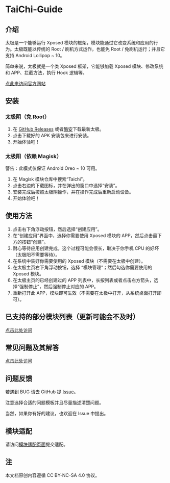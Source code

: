 # TaiChi-Guide


## 介绍

太极是一个能够运行 Xposed 模块的框架，模块能通过它改变系统和应用的行为。太极既能以传统的 Root / 刷机方式运作，也能免 Root / 免刷机运行；并且它支持 Android Lollipop ~ 10。

简单来说，太极就是一个类 Xposed 框架，它能够加载 Xposed 模块、修改系统和 APP、拦截方法，执行 Hook 逻辑等。

[点此来访问官方网站](https://www.taichi-app.com)


## 安装

### 太极阴（免 Root）

1. 在 [GitHub Releases](https://github.com/taichi-framework/TaiChi/releases/latest) 或者[酷安](https://www.coolapk.com/apk/me.weishu.exp)下载最新太极。
2. 点击下载好的 APK 安装包来进行安装。
3. 开始体验吧！

### 太极阳（依赖 Magisk）

警告：此模式仅保证 Android Oreo ~ 10 可用。

1. 在 Magisk 模块仓库中搜索“Taichi”。
2. 点击右边的下载图标，并在弹出的窗口中选择“安装”。
3. 安装完成后按照太极阴操作，并在操作完成后重新启动设备。
4. 开始体验吧！


## 使用方法

1. 点击右下角浮动按钮，然后选择“创建应用”。
2. 在“创建应用”界面中，选择你需要使用 Xposed 模块的 APP，然后点击最下方的按钮“创建”。
3. 耐心等待应用创建完成。这个过程可能会很长，取决于你手机 CPU 的好坏（太极阳不需要等待）。
4. 在系统中装好你需要使用的 Xposed 模块（不需要在太极中创建）。
5. 在太极主页右下角浮动按钮，选择 “模块管理”；然后勾选你需要使用的 Xposed 模块。
6. 在太极主页的已经创建过的 APP 列表中，长按列表或者点击右方箭头，选择“强制停止”，然后强制停止对应的 APP。
7. 重新打开此 APP，模块即可生效（不需要在太极中打开，从系统桌面打开即可）。


## 已支持的部分模块列表（更新可能会不及时）

[点击此处访问](https://taichi.cool/module/module_cn)


## 常见问题及其解答

[点击此处访问](https://www.taichi-app.com/fqa.html)


## 问题反馈

若遇到 BUG 请去 GitHub 提 [Issue](https://github.com/taichi-framework/TaiChi/issues)。

注意选择合适的问题模板并且尽量描述清楚问题。

当然，如果你有好的建议，也欢迎在 Issue 中提出。


## 模块适配

请访问[模块适配页面](http://admin.taichi.cool)提交适配。


## 注

本文档原创内容遵循 CC BY-NC-SA 4.0 协议。
